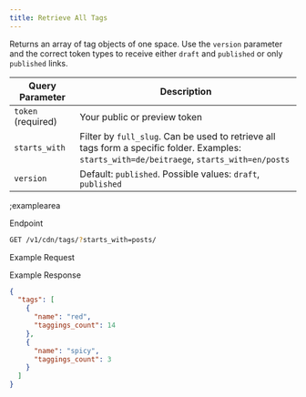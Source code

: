 ```yaml
---
title: Retrieve All Tags
---
```


Returns an array of tag objects of one space. Use the `version` parameter and the correct token types to receive either `draft` and `published` or only `published` links.  

| Query Parameter           | Description          |
|---------------------|----------------------|
| `token` (required) | Your public or preview token |
| `starts_with` | Filter by `full_slug`. Can be used to retrieve all tags form a specific folder. Examples: `starts_with=de/beitraege`, `starts_with=en/posts` | 
| `version` | Default: `published`. Possible values: `draft`, `published` |

;examplearea

Endpoint

```bash
GET /v1/cdn/tags/?starts_with=posts/
```

Example Request

<RequestExample url="https://api.storyblok.com/v1/cdn/tags/?starts_with=posts/&token=ask9soUkv02QqbZgmZdeDAtt"></RequestExample>

Example Response 

```json
{
  "tags": [
    {
      "name": "red",
      "taggings_count": 14
    },
    {
      "name": "spicy",
      "taggings_count": 3
    }
  ]
}
```